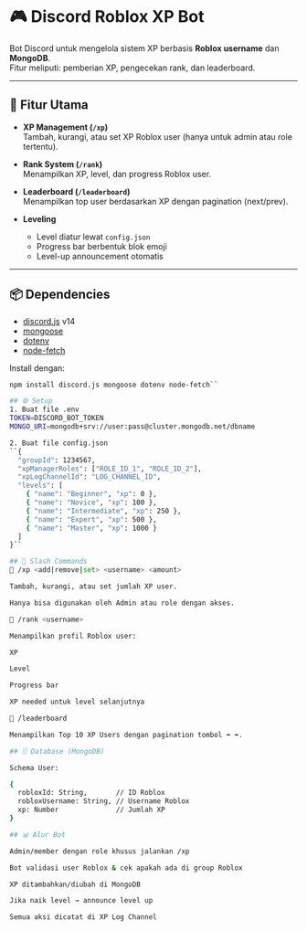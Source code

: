 # 🎮 Discord Roblox XP Bot

Bot Discord untuk mengelola sistem XP berbasis **Roblox username** dan **MongoDB**.  
Fitur meliputi: pemberian XP, pengecekan rank, dan leaderboard.  

---

## 🚀 Fitur Utama

- **XP Management (`/xp`)**  
  Tambah, kurangi, atau set XP Roblox user (hanya untuk admin atau role tertentu).  

- **Rank System (`/rank`)**  
  Menampilkan XP, level, dan progress Roblox user.  

- **Leaderboard (`/leaderboard`)**  
  Menampilkan top user berdasarkan XP dengan pagination (next/prev).  

- **Leveling**  
  - Level diatur lewat `config.json`  
  - Progress bar berbentuk blok emoji  
  - Level-up announcement otomatis  

---

## 📦 Dependencies

- [discord.js](https://discord.js.org/) v14  
- [mongoose](https://mongoosejs.com/)  
- [dotenv](https://www.npmjs.com/package/dotenv)  
- [node-fetch](https://www.npmjs.com/package/node-fetch)  

Install dengan:

```bash
npm install discord.js mongoose dotenv node-fetch``

## ⚙️ Setup
1. Buat file .env
TOKEN=DISCORD_BOT_TOKEN
MONGO_URI=mongodb+srv://user:pass@cluster.mongodb.net/dbname

2. Buat file config.json
``{
  "groupId": 1234567,
  "xpManagerRoles": ["ROLE_ID_1", "ROLE_ID_2"],
  "xpLogChannelId": "LOG_CHANNEL_ID",
  "levels": [
    { "name": "Beginner", "xp": 0 },
    { "name": "Novice", "xp": 100 },
    { "name": "Intermediate", "xp": 250 },
    { "name": "Expert", "xp": 500 },
    { "name": "Master", "xp": 1000 }
  ]
}``

## 📜 Slash Commands
🔹 /xp <add|remove|set> <username> <amount>

Tambah, kurangi, atau set jumlah XP user.

Hanya bisa digunakan oleh Admin atau role dengan akses.

🔹 /rank <username>

Menampilkan profil Roblox user:

XP

Level

Progress bar

XP needed untuk level selanjutnya

🔹 /leaderboard

Menampilkan Top 10 XP Users dengan pagination tombol ⬅️ ➡️.

## 🗄 Database (MongoDB)

Schema User:

{
  robloxId: String,       // ID Roblox
  robloxUsername: String, // Username Roblox
  xp: Number              // Jumlah XP
}

## 📊 Alur Bot

Admin/member dengan role khusus jalankan /xp

Bot validasi user Roblox & cek apakah ada di group Roblox

XP ditambahkan/diubah di MongoDB

Jika naik level → announce level up

Semua aksi dicatat di XP Log Channel
